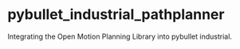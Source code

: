# pybullet_industrial_pathplanner
Integrating the Open Motion Planning Library into pybullet industrial.
